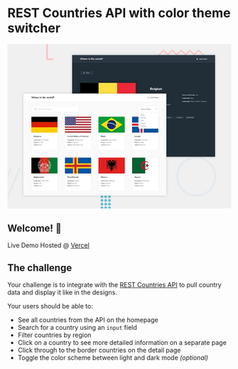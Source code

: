 # REST Countries API with color theme switcher

![Design preview for the REST Countries API with color theme switcher coding challenge](./design/desktop-preview.jpg)

## Welcome! 👋

Live Demo Hosted @ [Vercel](https://rest-countries.imervinc.vercel.app)

## The challenge

Your challenge is to integrate with the [REST Countries API](https://restcountries.eu{target="_blank"}) to pull country data and display it like in the designs.

Your users should be able to:

- See all countries from the API on the homepage
- Search for a country using an `input` field
- Filter countries by region
- Click on a country to see more detailed information on a separate page
- Click through to the border countries on the detail page
- Toggle the color scheme between light and dark mode _(optional)_
